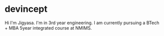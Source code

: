# devincept 
Hi I'm Jigyasa. I'm in 3rd year engineering. I am currently pursuing a BTech + MBA 5year integrated course at NMIMS. 
